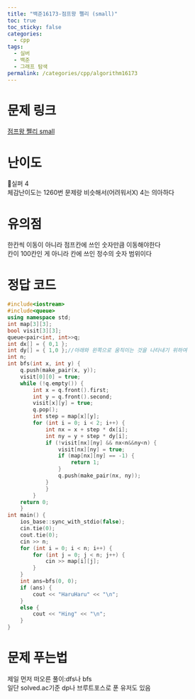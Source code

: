 ```yaml
---
title: "백준16173-점프왕 쩰리 (small)"
toc: true
toc_sticky: false
categories:
  - cpp
tags:
  - 실버
  - 백준
  - 그래프 탐색
permalink: /categories/cpp/algorithm16173
---
```

# 문제 링크
[점프왕 쩰리 small](https://www.acmicpc.net/problem/16173)
# 난이도
🥈실퍼 4<br>
체감난이도는 1260번 문제랑 비슷해서(어려워서X) 4는 의아하다
# 유의점
한칸씩 이동이 아니라 점프칸에 쓰인 숫자만큼 이동해야한다<br>
칸이 100칸인 게 아니라 칸에 쓰인 정수의 숫자 범위이다<br>
# 정답 코드
```c++
#include<iostream>
#include<queue>
using namespace std;
int map[3][3];
bool visit[3][3];
queue<pair<int, int>>q;
int dx[] = { 0,1 };
int dy[] = { 1,0 };//아래와 왼쪽으로 움직이는 것을 나타내기 위하여
int n;
int bfs(int x, int y) {
	q.push(make_pair(x, y));
	visit[0][0] = true;
	while (!q.empty()) {
		int x = q.front().first;
		int y = q.front().second;
		visit[x][y] = true;
		q.pop();
		int step = map[x][y];
		for (int i = 0; i < 2; i++) {
			int nx = x + step * dx[i];
			int ny = y + step * dy[i];
			if (!visit[nx][ny] && nx<n&&ny<n) {
				visit[nx][ny] = true;
				if (map[nx][ny] == -1) {
					return 1;
				}
				q.push(make_pair(nx, ny));
			}
			}
		}
	return 0;
	}
int main() {
	ios_base::sync_with_stdio(false);
	cin.tie(0);
	cout.tie(0);
	cin >> n;
	for (int i = 0; i < n; i++) {
		for (int j = 0; j < n; j++) {
			cin >> map[i][j];
		}
	}
	int ans=bfs(0, 0);
	if (ans) {
		cout << "HaruHaru" << "\n";
	}
	else {
		cout << "Hing" << "\n";
	}
}
```
# 문제 푸는법
제일 먼저 떠오른 풀이:dfs나 bfs<br>
일단 solved.ac기준 dp나 브루트포스로 푼 유저도 있음<br>
